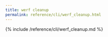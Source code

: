 ```yaml
---
title: werf cleanup
permalink: reference/cli/werf_cleanup.html
---
```


{% include /reference/cli/werf_cleanup.md %}

